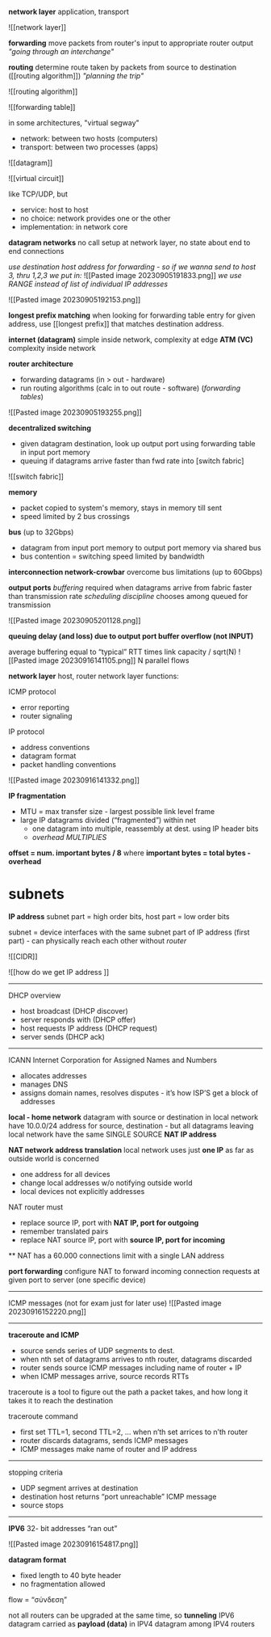 **network layer**
application, transport

![[network layer]] 

**forwarding** move packets from router's input to appropriate router output
*"going through an interchange"*

**routing** determine route taken by packets from source to destination ([[routing algorithm]])
*"planning the trip"*

![[routing algorithm]] 

![[forwarding table]]

in some architectures, "virtual segway" 
- network: between two hosts (computers)
- transport: between two processes (apps)

![[datagram]]

![[virtual circuit]]

like TCP/UDP, but
- service: host to host
- no choice: network provides one or the other
- implementation: in network core

**datagram networks**
no call setup at network layer, no state about end to end connections

*use destination host address for forwarding - so if we wanna send to host 3, thru 1,2,3 we put in:*
![[Pasted image 20230905191833.png]]
*we use RANGE instead of list of individual IP addresses*

![[Pasted image 20230905192153.png]]

**longest prefix matching**
when looking for forwarding table entry for given address, use [[longest prefix]] that matches destination address.

**internet (datagram)** simple inside network, complexity at edge
**ATM (VC)** complexity inside network

**router architecture**
- forwarding datagrams (in > out - hardware)
- run routing algorithms (calc in to out route - software) (*forwarding tables*)

![[Pasted image 20230905193255.png]]

**decentralized switching**
- given datagram destination, look up output port using forwarding table in input port memory
- queuing if datagrams arrive faster than fwd rate into [switch fabric]

![[switch fabric]]

**memory**
- packet copied to system's memory, stays in memory till sent
- speed limited by 2 bus crossings

**bus** (up to 32Gbps)
- datagram from input port memory to output port memory via shared bus 
- bus contention = switching speed limited by bandwidth

**interconnection network-crowbar** overcome bus limitations (up to 60Gbps)

**output ports**
*buffering* required when datagrams arrive from fabric faster than transmission rate
*scheduling discipline* chooses among queued for transmission

![[Pasted image 20230905201128.png]]

**queuing delay (and loss) due to output port buffer overflow (not INPUT)**
 
average buffering equal to “typical” RTT times link capacity / sqrt(N)
![[Pasted image 20230916141105.png]]
N parallel flows

**network layer**
host, router network layer functions:

ICMP protocol
- error reporting
- router signaling

IP protocol
- address conventions
- datagram format
- packet handling conventions

![[Pasted image 20230916141332.png]]

**IP fragmentation**
- MTU = max transfer size - largest possible link level frame
- large IP datagrams divided (“fragmented”) within net
	- one datagram into multiple, reassembly at dest. using IP header bits
	- *overhead MULTIPLIES*

**offset = num. important bytes / 8**
where **important bytes = total bytes - overhead**
# subnets

**IP address** subnet part = high order bits, host part = low order bits

subnet = device interfaces with the same subnet part of IP address (first part) - can physically reach each other without *router*

![[CIDR]]

![[how do we get IP address ]]

---
DHCP overview
- host broadcast (DHCP discover)
- server responds with (DHCP offer)
- host requests IP address (DHCP request)
- server sends (DHCP ack)
---
ICANN Internet Corporation for Assigned Names and Numbers
- allocates addresses
- manages DNS 
- assigns domain names, resolves disputes - it’s how ISP’S get a block of addresses

**local - home network**
datagram with source or destination in local network have 10.0.0/24 address for source, destination - but all datagrams leaving local network have the same SINGLE SOURCE **NAT IP address**

**NAT network address translation**
local network uses just **one IP** as far as outside world is concerned
- one address for all devices
- change local addresses w/o notifying outside world
- local devices not explicitly addresses

NAT router must
- replace source IP, port with **NAT IP, port for outgoing**
- remember translated pairs
- replace NAT source IP, port with **source IP, port for incoming**

** NAT has a 60.000 connections limit with a single LAN address

**port forwarding** configure NAT to forward incoming connection requests at given port to server (one specific device)

-----
ICMP messages (not for exam just for later use)
![[Pasted image 20230916152220.png]]

--------
**traceroute and ICMP**
- source sends series of UDP segments to dest.
- when nth set of datagrams arrives to nth router, datagrams discarded
- router sends source ICMP messages including name of router + IP 
- when ICMP messages arrive, source records RTTs

traceroute is a tool to figure out the path a packet takes, and how long it takes it to reach the destination

traceroute command
- first set TTL=1, second TTL=2, … when n’th set arrices to n’th router 
- router discards datagrams, sends ICMP messages
- ICMP messages make name of router and IP address
---------
stopping criteria 
- UDP segment arrives at destination
- destination host returns “port unreachable” ICMP message
- source stops
-----
**IPV6**
32- bit addresses “ran out”

![[Pasted image 20230916154817.png]]

**datagram format** 
- fixed length to 40 byte header
- no fragmentation allowed

flow = “σύνδεση”

not all routers can be upgraded at the same time, so 
**tunneling** IPV6 datagram carried as **payload (data)** in IPV4 datagram among IPV4 routers
